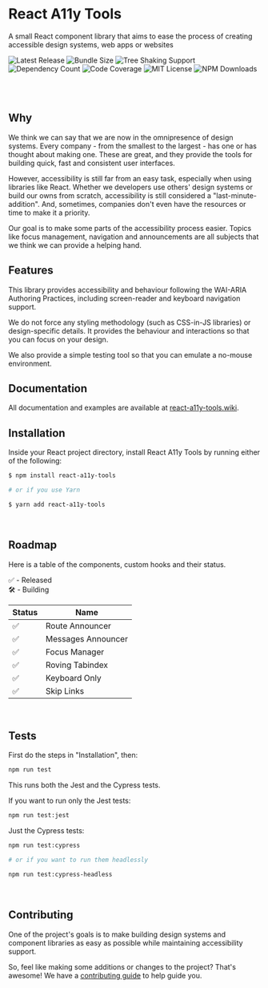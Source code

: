 # React A11y Tools

A small React component library that aims to ease the process of creating accessible design systems, web apps or websites
<br />
<p>
  <img alt="Latest Release" src="https://badgen.net/npm/v/react-a11y-tools"/>
  <img alt="Bundle Size" src="https://badgen.net/bundlephobia/minzip/react-a11y-tools"/>
  <img alt="Tree Shaking Support" src="https://badgen.net/bundlephobia/tree-shaking/react-a11y-tools"/>
  <img alt="Dependency Count" src="https://badgen.net/bundlephobia/dependency-count/react-a11y-tools"/>
  <img alt="Code Coverage" src="https://badgen.net/codecov/c/github/joaotmdias/react-a11y-tools"/>
  <img alt="MIT License" src="https://badgen.net/npm/license/react-a11y-tools"/>
  <img alt="NPM Downloads" src="https://badgen.net/npm/dt/react-a11y-tools"/>
</p>
<br />
<br/>

## Why
We think we can say that we are now in the omnipresence of design systems. Every company - from the smallest to the largest - has one or has thought about making one. These are great, and they provide the tools for building quick, fast and consistent user interfaces.

However, accessibility is still far from an easy task, especially when using libraries like React. Whether we developers use others' design systems or build our owns from scratch, accessibility is still considered a "last-minute-addition". And, sometimes, companies don't even have the resources or time to make it a priority.

Our goal is to make some parts of the accessibility process easier. Topics like focus management, navigation and announcements are all subjects that we think we can provide a helping hand.
<br/>

## Features
This library provides accessibility and behaviour following the WAI-ARIA Authoring Practices, including screen-reader and keyboard navigation support.

We do not force any styling methodology (such as CSS-in-JS libraries) or design-specific details. It provides the behaviour and interactions so that you can focus on your design.

We also provide a simple testing tool so that you can emulate a no-mouse environment.
<br/>

## Documentation
All documentation and examples are available at [react-a11y-tools.wiki](https://react-a11y-tools.wiki).

## Installation
Inside your React project directory, install React A11y Tools by running either of the following:

```sh
$ npm install react-a11y-tools

# or if you use Yarn

$ yarn add react-a11y-tools
```
<br/>

## Roadmap

Here is a table of the components, custom hooks and their status.

✅ - Released<br/>
🛠 - Building<br/>

| Status | Name           |
| ------ | -------------- |
| ✅     | Route Announcer      |
| ✅     | Messages Announcer          |
| ✅     | Focus Manager   |
| ✅     | Roving Tabindex       |
| ✅     | Keyboard Only      |
| ✅     | Skip Links |
<br/>

## Tests
First do the steps in "Installation", then:

```sh
npm run test
```

This runs both the Jest and the Cypress tests.

If you want to run only the Jest tests:

```sh
npm run test:jest
```

Just the Cypress tests:
```sh
npm run test:cypress

# or if you want to run them headlessly

npm run test:cypress-headless
```
<br/>

## Contributing
One of the project's goals is to make building design systems and component libraries as easy as possible while maintaining accessibility support.

So, feel like making some additions or changes to the project? That's awesome! We have a
[contributing guide](./CONTRIBUTING.md) to help guide you.
